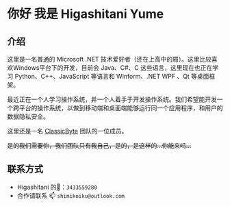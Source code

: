 # 你好 我是 Higashitani Yume

## 介绍

这里是一名普通的 Microsoft .NET 技术爱好者（还在上高中的屑）。这里比较喜欢Windows平台下的开发，目前会 Java、C#、C 这些语言，这里现在也正在学习 Python、C++、JavaScript 等语言和 Winform、.NET WPF 、Qt 等桌面框架。

最近正在一个人学习操作系统，并一个人着手于开发操作系统。我们希望能开发一个跨平台的操作系统，以做到移动端和桌面端能够运行同一个应用程序，和用户的数据隐私安全。

这里还是一名 [ClassicByte](https://github.com/ClassicByteInc/) 团队的一位成员。

~~是的我们需要你，我们团队只有我自己，是的，是这样的...你能来吗...~~
## 联系方式
- Higashitani 的🐧：```3433559280```
- 合作请联系 📫 ```shimikoiku@outlook.com```
<!---
higashitaniyume/higashitaniyume is a ✨ special ✨ repository because its `README.md` (this file) appears on your GitHub profile.
You can click the Preview link to take a look at your changes.
--->
